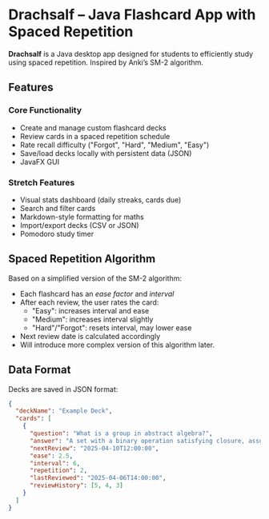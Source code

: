 # Drachsalf – Java Flashcard App with Spaced Repetition

**Drachsalf** is a Java desktop app designed for students to efficiently study using spaced repetition. Inspired by Anki’s SM-2 algorithm.

## Features

### Core Functionality
- Create and manage custom flashcard decks
- Review cards in a spaced repetition schedule
- Rate recall difficulty ("Forgot", "Hard", "Medium", "Easy")
- Save/load decks locally with persistent data (JSON)
- JavaFX GUI

### Stretch Features
- Visual stats dashboard (daily streaks, cards due)
- Search and filter cards
- Markdown-style formatting for maths
- Import/export decks (CSV or JSON)
- Pomodoro study timer

## Spaced Repetition Algorithm

Based on a simplified version of the SM-2 algorithm:
- Each flashcard has an *ease factor* and *interval*
- After each review, the user rates the card:
  - "Easy": increases interval and ease
  - "Medium": increases interval slightly
  - "Hard"/"Forgot": resets interval, may lower ease
- Next review date is calculated accordingly
- Will introduce more complex version of this algorithm later.

## Data Format

Decks are saved in JSON format:
```json
{
  "deckName": "Example Deck",
  "cards": [
    {
      "question": "What is a group in abstract algebra?",
      "answer": "A set with a binary operation satisfying closure, associativity, identity, and inverses.",
      "nextReview": "2025-04-10T12:00:00",
      "ease": 2.5,
      "interval": 6,
      "repetition": 2,
      "lastReviewed": "2025-04-06T14:00:00",
      "reviewHistory": [5, 4, 3]
    }
  ]
}
